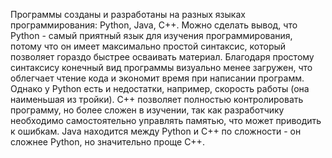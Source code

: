 Программы созданы и разработаны на разных языках программирования: Python, Java, C++. Можно сделать вывод, что Python - самый приятный язык для изучения программирования, потому что он имеет максимально простой синтаксис, который позволяет гораздо быстрее осваивать материал. Благодаря простому синтаксису конечный вид программы визуально менее загружен, что облегчает чтение кода и экономит время при написании программ. Однако у Python есть и недостатки, например, скорость работы (она наименьшая из тройки). C++ позволяет полностью контролировать программу, но более сложен в изучении, так как разработчику необходимо самостоятельно управлять памятью, что может приводить к ошибкам. Java находится между Python и C++ по сложности - он сложнее Python, но значительно проще C++.
